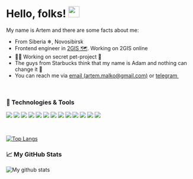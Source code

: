 # Hello, folks! <img src="https://raw.githubusercontent.com/artem-malko/self-presentation/main/wave.gif" width="30px" height="30px">

My name is Artem and there are some facts about me:

* From Siberia ❄, Novosibirsk
* Frontend engineer in [2GIS 🗺](https://2gis.ae/dubai?m=55.11803%2C25.131033%2F17.83%2Fp%2F44.69%2Fr%2F77.23). Working on 2GIS online
* 👨‍💻 Working on secret pet-project 🐶 
* The guys from Starbucks think that my name is Adam and nothing can change it 🙂
* You can reach me via [email (artem.malko@gmail.com)](mailto:artem.malko@gmail.com) or [telegram  <img src="https://simpleicons.org/icons/telegram.svg" width="14px">](https://t.me/artemmalko)

<br/>

### 🔧 Technologies & Tools

![](https://img.shields.io/badge/OS-macOS-informational?style=flat-square&logo=apple&logoColor=white&color=2bbc8a)
![](https://img.shields.io/badge/Code-JavaScript-informational?style=flat-square&logo=javascript&logoColor=white&color=2bbc8a)
![](https://img.shields.io/badge/Code-TypeScript-informational?style=flat-square&logo=typescript&logoColor=white&color=2bbc8a)
![](http://img.shields.io/badge/Code-CSS%7Ccss_In_JS%7CPostCSS-informational?style=flat-square&logo=css3&logoColor=white&color=2bbc8a)
![](https://img.shields.io/badge/Code-React-informational?style=flat-square&logo=react&logoColor=white&color=2bbc8a)
![](https://img.shields.io/badge/Code-Golang-informational?style=flat-square&logo=go&logoColor=white&color=2bbc8a)
![](https://img.shields.io/badge/Code-Make-informational?style=flat-square&logo=cmake&logoColor=white&color=2bbc8a)
![](https://img.shields.io/badge/Shell-Bash-informational?style=flat-square&logo=gnu-bash&logoColor=white&color=2bbc8a)
![](https://img.shields.io/badge/Tools-PostgreSQL-informational?style=flat-square&logo=postgresql&logoColor=white&color=2bbc8a)
![](https://img.shields.io/badge/Tools-Docker-informational?style=flat-square&logo=docker&logoColor=white&color=2bbc8a)
![](https://img.shields.io/badge/Tools-Kubernetes-informational?style=flat-square&logo=kubernetes&logoColor=white&color=2bbc8a)
![](https://img.shields.io/badge/Cloud-Digital_Ocean-informational?style=flat-square&logo=digitalocean&logoColor=white&color=2bbc8a)
![](https://img.shields.io/badge/Cloud-AWS-informational?style=flat-square&logo=amazon&logoColor=white&color=2bbc8a)


<br/>

[![Top Langs](https://github-readme-stats.vercel.app/api/top-langs/?username=artem-malko)](https://github.com/anuraghazra/github-readme-stats)

### 📈 My GitHub Stats
![My github stats](https://github-readme-stats.vercel.app/api?username=artem-malko&show_icons=true&count_private=true&hide=stars)
